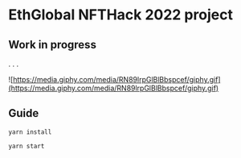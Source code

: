 # EthGlobal NFTHack 2022 project

## Work in progress

. . .

![https://media.giphy.com/media/RN89lrpGlBlBbspcef/giphy.gif](https://media.giphy.com/media/RN89lrpGlBlBbspcef/giphy.gif)

## Guide

`yarn install`

`yarn start`
